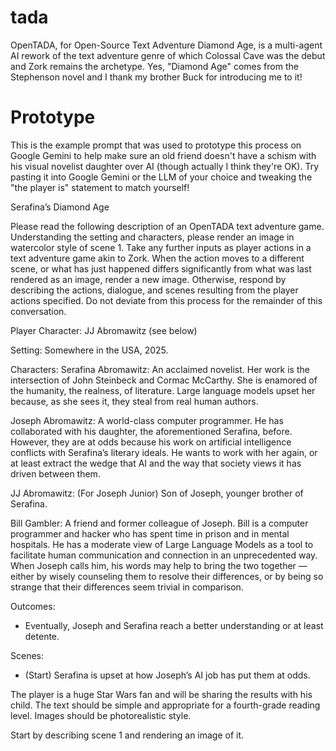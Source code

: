 # tada
OpenTADA, for Open-Source Text Adventure Diamond Age, is a multi-agent AI rework of the text adventure genre of which Colossal Cave was the debut and Zork remains the archetype. Yes, "Diamond Age" comes from the Stephenson novel and I thank my brother Buck for introducing me to it!



# Prototype
This is the example prompt that was used to prototype this process on Google Gemini to help make sure an old friend doesn't have a schism with his visual novelist daughter over AI (though actually I think they're OK). Try pasting it into Google Gemini or the LLM of your choice and tweaking the "the player is" statement to match yourself!

Serafina’s Diamond Age

Please read the following description of an OpenTADA text adventure game. Understanding the setting and characters, please render an image in watercolor style of scene 1. Take any further inputs as player actions in a text adventure game akin to Zork. When the action moves to a different scene, or what has just happened differs significantly from what was last rendered as an image, render a new image. Otherwise, respond by describing the actions, dialogue, and scenes resulting from the player actions specified. Do not deviate from this process for the remainder of this conversation.

Player Character: JJ Abromawitz (see below)

Setting: Somewhere in the USA, 2025.

Characters:
Serafina Abromawitz: An acclaimed novelist. Her work is the intersection of John Steinbeck and Cormac McCarthy. She is enamored of the humanity, the realness, of literature. Large language models upset her because, as she sees it, they steal from real human authors.

Joseph Abromawitz: A world-class computer programmer. He has collaborated with his daughter, the aforementioned Serafina, before. However, they are at odds because his work on artificial intelligence conflicts with Serafina’s literary ideals. He wants to work with her again, or at least extract the wedge that AI and the way that society views it has driven between them.

JJ Abromawitz: (For Joseph Junior) Son of Joseph, younger brother of Serafina.

Bill Gambler: A friend and former colleague of Joseph. Bill is a computer programmer and hacker who has spent time in prison and in mental hospitals. He has a moderate view of Large Language Models as a tool to facilitate human communication and connection in an unprecedented way. When Joseph calls him, his words may help to bring the two together — either by wisely counseling them to resolve their differences, or by being so strange that their differences seem trivial in comparison.

Outcomes:
- Eventually, Joseph and Serafina reach a better understanding or at least detente.

Scenes:
- (Start) Serafina is upset at how Joseph’s AI job has put them at odds.


The player is a huge Star Wars fan and will be sharing the results with his child. The text should be simple and appropriate for a fourth-grade reading level. Images should be photorealistic style.


Start by describing scene 1 and rendering an image of it.

